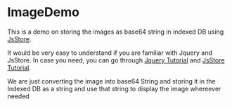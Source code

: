 # ImageDemo
This is a demo on storing the images as base64 string in indexed DB using  [JsStore][l_jsstore].

It would be very easy to understand if you are familiar with Jquery and JsStore. 
In case you need, you can go through [Jquery Tutorial][l_jquery_w3] and [JsStore Tutorial][l_jsstore_tutorial].

We are just converting the image into base64 String and storing it in the Indexed DB as a string and use that string to display the image whereever needed


[l_jsstore]: <http://www.jsstore.net>
[l_jquery_w3]: <https://www.w3schools.com/jquery/>
[l_jsstore_tutorial]: <http://www.jsstore.net/Tutorial>
